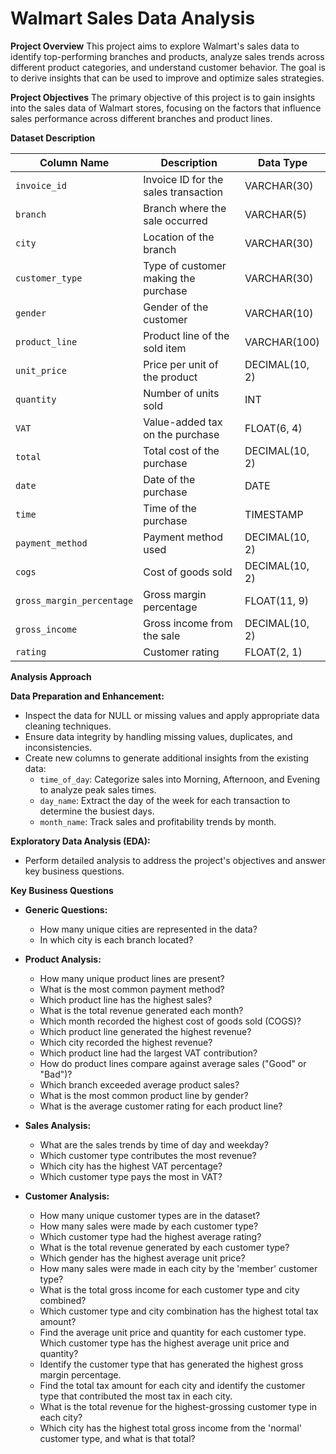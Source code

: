 # **Walmart Sales Data Analysis**

**Project Overview**
This project aims to explore Walmart's sales data to identify top-performing branches and products, analyze sales trends across different product categories, and understand customer behavior. The goal is to derive insights that can be used to improve and optimize sales strategies.

**Project Objectives**
The primary objective of this project is to gain insights into the sales data of Walmart stores, focusing on the factors that influence sales performance across different branches and product lines.

**Dataset Description**

| **Column Name**             | **Description**                               | **Data Type**       |
|-----------------------------|-----------------------------------------------|---------------------|
| `invoice_id`                | Invoice ID for the sales transaction          | VARCHAR(30)         |
| `branch`                    | Branch where the sale occurred                | VARCHAR(5)          |
| `city`                      | Location of the branch                        | VARCHAR(30)         |
| `customer_type`             | Type of customer making the purchase          | VARCHAR(30)         |
| `gender`                    | Gender of the customer                        | VARCHAR(10)         |
| `product_line`              | Product line of the sold item                 | VARCHAR(100)        |
| `unit_price`                | Price per unit of the product                 | DECIMAL(10, 2)      |
| `quantity`                  | Number of units sold                          | INT                 |
| `VAT`                       | Value-added tax on the purchase               | FLOAT(6, 4)         |
| `total`                     | Total cost of the purchase                    | DECIMAL(10, 2)      |
| `date`                      | Date of the purchase                          | DATE                |
| `time`                      | Time of the purchase                          | TIMESTAMP           |
| `payment_method`            | Payment method used                           | DECIMAL(10, 2)      |
| `cogs`                      | Cost of goods sold                            | DECIMAL(10, 2)      |
| `gross_margin_percentage`   | Gross margin percentage                       | FLOAT(11, 9)        |
| `gross_income`              | Gross income from the sale                    | DECIMAL(10, 2)      |
| `rating`                    | Customer rating                               | FLOAT(2, 1)         |

**Analysis Approach**

**Data Preparation and Enhancement:**
- Inspect the data for NULL or missing values and apply appropriate data cleaning techniques.
- Ensure data integrity by handling missing values, duplicates, and inconsistencies.
- Create new columns to generate additional insights from the existing data:
  - `time_of_day`: Categorize sales into Morning, Afternoon, and Evening to analyze peak sales times.
  - `day_name`: Extract the day of the week for each transaction to determine the busiest days.
  - `month_name`: Track sales and profitability trends by month.

**Exploratory Data Analysis (EDA):**
- Perform detailed analysis to address the project's objectives and answer key business questions.

**Key Business Questions**

- **Generic Questions:**
  - How many unique cities are represented in the data?
  - In which city is each branch located?

- **Product Analysis:**
  - How many unique product lines are present?
  - What is the most common payment method?
  - Which product line has the highest sales?
  - What is the total revenue generated each month?
  - Which month recorded the highest cost of goods sold (COGS)?
  - Which product line generated the highest revenue?
  - Which city recorded the highest revenue?
  - Which product line had the largest VAT contribution?
  - How do product lines compare against average sales ("Good" or "Bad")?
  - Which branch exceeded average product sales?
  - What is the most common product line by gender?
  - What is the average customer rating for each product line?

- **Sales Analysis:**
  - What are the sales trends by time of day and weekday?
  - Which customer type contributes the most revenue?
  - Which city has the highest VAT percentage?
  - Which customer type pays the most in VAT?

- **Customer Analysis:**
  - How many unique customer types are in the dataset?
  - How many sales were made by each customer type?
  - Which customer type had the highest average rating?
  - What is the total revenue generated by each customer type?
  - Which gender has the highest average unit price?
  - How many sales were made in each city by the 'member' customer type?
  - What is the total gross income for each customer type and city combined?
  - Which customer type and city combination has the highest total tax amount?
  - Find the average unit price and quantity for each customer type. Which customer type has the highest average unit price and quantity?
  - Identify the customer type that has generated the highest gross margin percentage.
  - Find the total tax amount for each city and identify the customer type that contributed the most tax in each city.
  - What is the total revenue for the highest-grossing customer type in each city?
  - Which city has the highest total gross income from the 'normal' customer type, and what is that total?
